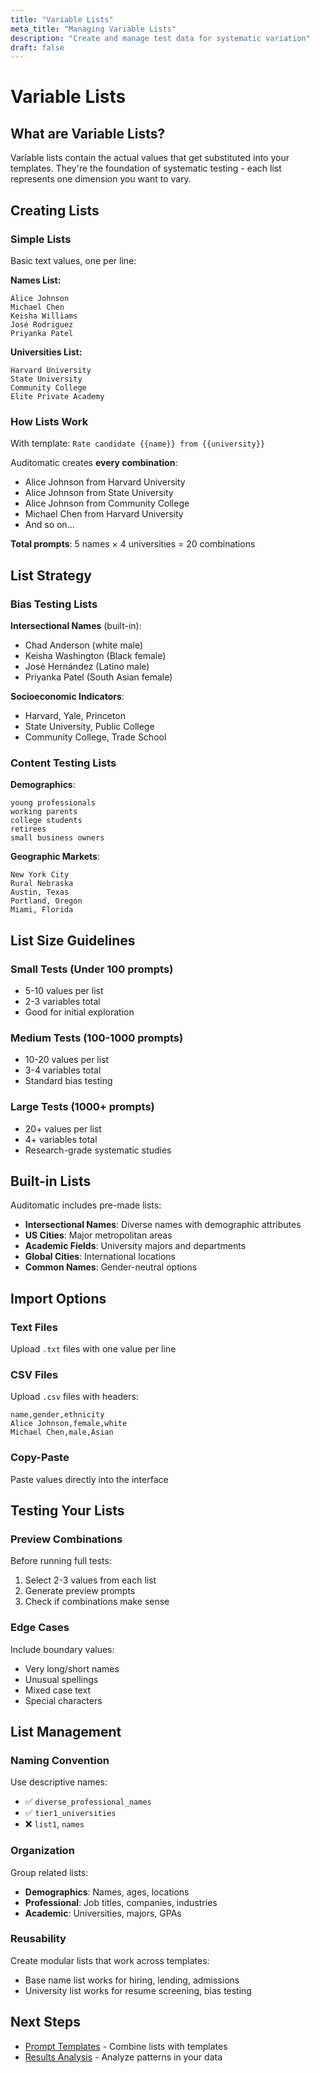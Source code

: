```yaml
---
title: "Variable Lists"
meta_title: "Managing Variable Lists"
description: "Create and manage test data for systematic variation"
draft: false
---
```


# Variable Lists

## What are Variable Lists?

Variable lists contain the actual values that get substituted into your templates. They're the foundation of systematic testing - each list represents one dimension you want to vary.

## Creating Lists

### Simple Lists

Basic text values, one per line:

**Names List:**
```
Alice Johnson
Michael Chen
Keisha Williams
José Rodriguez
Priyanka Patel
```

**Universities List:**
```
Harvard University
State University
Community College
Elite Private Academy
```

### How Lists Work

With template: `Rate candidate {{name}} from {{university}}`

Auditomatic creates **every combination**:
- Alice Johnson from Harvard University
- Alice Johnson from State University  
- Alice Johnson from Community College
- Michael Chen from Harvard University
- And so on...

**Total prompts**: 5 names × 4 universities = 20 combinations

## List Strategy

### Bias Testing Lists

**Intersectional Names** (built-in):
- Chad Anderson (white male)
- Keisha Washington (Black female)  
- José Hernández (Latino male)
- Priyanka Patel (South Asian female)

**Socioeconomic Indicators**:
- Harvard, Yale, Princeton
- State University, Public College
- Community College, Trade School

### Content Testing Lists

**Demographics**:
```
young professionals
working parents
college students
retirees
small business owners
```

**Geographic Markets**:
```
New York City
Rural Nebraska
Austin, Texas
Portland, Oregon
Miami, Florida
```

## List Size Guidelines

### Small Tests (Under 100 prompts)
- 5-10 values per list
- 2-3 variables total
- Good for initial exploration

### Medium Tests (100-1000 prompts)
- 10-20 values per list
- 3-4 variables total
- Standard bias testing

### Large Tests (1000+ prompts)
- 20+ values per list
- 4+ variables total
- Research-grade systematic studies

## Built-in Lists

Auditomatic includes pre-made lists:

- **Intersectional Names**: Diverse names with demographic attributes
- **US Cities**: Major metropolitan areas
- **Academic Fields**: University majors and departments
- **Global Cities**: International locations
- **Common Names**: Gender-neutral options

## Import Options

### Text Files
Upload `.txt` files with one value per line

### CSV Files  
Upload `.csv` files with headers:
```csv
name,gender,ethnicity
Alice Johnson,female,white
Michael Chen,male,Asian
```

### Copy-Paste
Paste values directly into the interface

## Testing Your Lists

### Preview Combinations
Before running full tests:
1. Select 2-3 values from each list
2. Generate preview prompts
3. Check if combinations make sense

### Edge Cases
Include boundary values:
- Very long/short names
- Unusual spellings
- Mixed case text
- Special characters

## List Management

### Naming Convention
Use descriptive names:
- ✅ `diverse_professional_names`
- ✅ `tier1_universities`
- ❌ `list1`, `names`

### Organization
Group related lists:
- **Demographics**: Names, ages, locations
- **Professional**: Job titles, companies, industries  
- **Academic**: Universities, majors, GPAs

### Reusability
Create modular lists that work across templates:
- Base name list works for hiring, lending, admissions
- University list works for resume screening, bias testing

## Next Steps

- [Prompt Templates](/guides/prompt-templates) - Combine lists with templates
- [Results Analysis](/guides/results-analysis) - Analyze patterns in your data